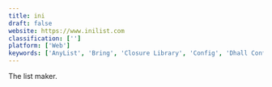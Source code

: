 ```yaml
---
title: ini
draft: false 
website: https://www.inilist.com
classification: ['']
platform: ['Web']
keywords: ['AnyList', 'Bring', 'Closure Library', 'Config', 'Dhall Configuration Language', 'Eno', 'GraphQL', 'Grocery iQ', 'JSON', 'Listonic', 'Messagepack', 'OurGroceries', 'Out of Milk', 'Ruby', 'XML', 'Yummly', 'kadeploy']
---
```

The list maker.